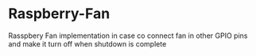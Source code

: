 # Raspberry-Fan
Rasspbery Fan implementation in case co connect fan in other GPIO pins and make it turn off when shutdown is complete
